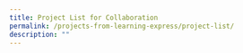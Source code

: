 ```yaml
---
title: Project List for Collaboration
permalink: /projects-from-learning-express/project-list/
description: ""
---
```


